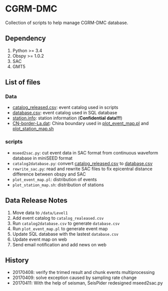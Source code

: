 # CGRM-DMC

Collection of scripts to help manage CGRM-DMC database.

## Dependency

1. Python >= 3.4
2. Obspy >= 1.0.2
3. SAC
4. GMT5

## List of files

### Data

- [catalog_released.csv](): event catalog used in scripts
- [database.csv](): event catalog used in SQL database
- [station.info](): station information (**Confidential data!!!**)
- [CN-border-La.dat](): China boundary used in [plot_event_map.pl]() and [plot_station_map.sh]()

### scripts

- `mseed2sac.py`: cut event data in SAC format from continuous waveform database
  in miniSEED format
- `catalog2database.py`: convert [catalog_released.csv]() to [database.csv]()
- `rewrite_sac.py`: read and rewrite SAC files to fix epicentral distance difference between obspy and SAC
- `plot_event_map.pl`: distribution of events
- `plot_station_map.sh`: distribution of stations

## Data Release Notes

1.  Move data to `/data/Level1`
2.  Add event catalog to `catalog_realeased.csv`
3.  Run `catalog2database.csv` to generate `database.csv`
4.  Run `plot_event_map.pl` to generate event map
5.  Update SQL database with the lastest `database.csv`
6.  Update event map on web
7.  Send email notification and add news on web

## History

- 20170408: verify the trimed result and chunk events multiprocessing
- 20170409: solve exception caused by sampling rate change
- 20170411: With the help of seisman, SeisPider redesigned mseed2sac.py
